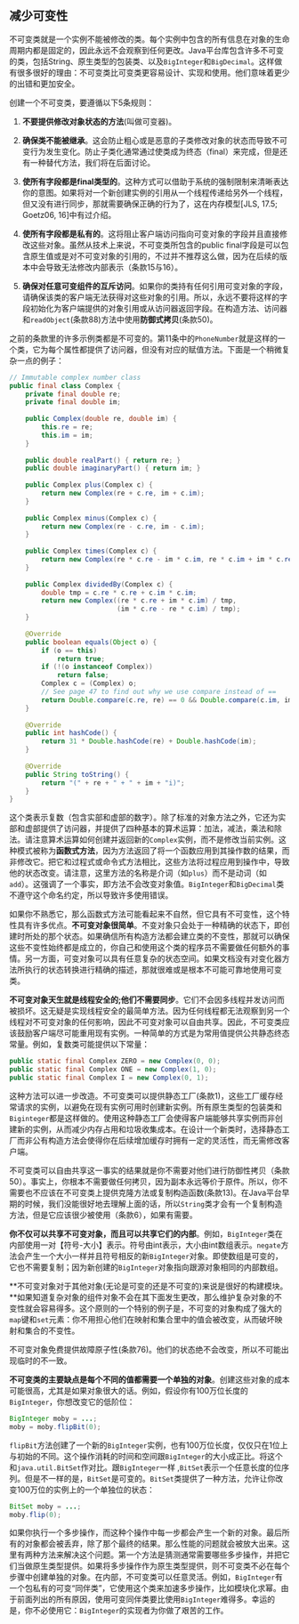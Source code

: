 ## 减少可变性

不可变类就是一个实例不能被修改的类。每个实例中包含的所有信息在对象的生命周期内都是固定的，因此永远不会观察到任何更改。Java平台库包含许多不可变的类，包括String、原生类型的包装类、以及`BigInteger`和`BigDecimal`。这样做有很多很好的理由：不可变类比可变类更容易设计、实现和使用。他们意味着更少的出错和更加安全。

创建一个不可变类，要遵循以下5条规则：

1. **不要提供修改对象状态的方法**(叫做可变器)。

2. **确保类不能被继承**。这会防止粗心或是恶意的子类修改对象的状态而导致不可变行为发生变化。防止子类化通常通过使类成为终态（final）来完成，但是还有一种替代方法，我们将在后面讨论。

3. **使所有字段都是final类型的**。这种方式可以借助于系统的强制限制来清晰表达你的意图。如果将对一个新创建实例的引用从一个线程传递给另外一个线程，但又没有进行同步，那就需要确保正确的行为了，这在内存模型[JLS, 17.5; Goetz06, 16]中有过介绍。

4. **使所有字段都是私有的**。这将阻止客户端访问指向可变对象的字段并且直接修改这些对象。虽然从技术上来说，不可变类所包含的public final字段是可以包含原生值或是对不可变对象的引用的，不过并不推荐这么做，因为在后续的版本中会导致无法修改内部表示（条款15与16）。

5. **确保对任意可变组件的互斥访问**。如果你的类持有任何引用可变对象的字段，请确保该类的客户端无法获得对这些对象的引用。所以，永远不要将这样的字段初始化为客户端提供的对象引用或从访问器返回字段。在构造方法、访问器和`readObject`(条款88)方法中使用**防御式拷贝**(条款50)。

之前的条款里的许多示例类都是不可变的。第11条中的`PhoneNumber`就是这样的一个类，它为每个属性都提供了访问器，但没有对应的赋值方法。下面是一个稍微复杂一点的例子：

```java
// Immutable complex number class
public final class Complex {
	private final double re;
	private final double im;
    
    public Complex(double re, double im) {
    	this.re = re;
    	this.im = im;
    }
    
	public double realPart() { return re; }
	public double imaginaryPart() { return im; }
    
	public Complex plus(Complex c) {
		return new Complex(re + c.re, im + c.im);
	}
    
	public Complex minus(Complex c) {
		return new Complex(re - c.re, im - c.im);
	}
    
	public Complex times(Complex c) {
		return new Complex(re * c.re - im * c.im, re * c.im + im * c.re);
	}
    
	public Complex dividedBy(Complex c) {
		double tmp = c.re * c.re + c.im * c.im;
		return new Complex((re * c.re + im * c.im) / tmp,
                           (im * c.re - re * c.im) / tmp);
	}
    
	@Override 
    public boolean equals(Object o) {
		if (o == this)
			return true;
		if (!(o instanceof Complex))
			return false;
		Complex c = (Complex) o;
		// See page 47 to find out why we use compare instead of ==
		return Double.compare(c.re, re) == 0 && Double.compare(c.im, im) == 0;
	}
    
	@Override 
    public int hashCode() {
		return 31 * Double.hashCode(re) + Double.hashCode(im);
	}
    
	@Override 
    public String toString() {
		return "(" + re + " + " + im + "i)";
	}
}
```

这个类表示复数（包含实部和虚部的数字）。除了标准的对象方法之外，它还为实部和虚部提供了访问器，并提供了四种基本的算术运算：加法，减法，乘法和除法。请注意算术运算如何创建并返回新的`Complex`实例，而不是修改当前实例。这种模式被称为**函数式方法**，因为方法返回了将一个函数应用到其操作数的结果，而非修改它。把它和过程式或命令式方法相比，这些方法将过程应用到操作中，导致他的状态改变。请注意，这里方法的名称是介词（如`plus`）而不是动词（如`add`）。这强调了一个事实，即方法不会改变对象值。`BigInteger`和`BigDecimal`类不遵守这个命名约定，所以导致许多使用错误。

如果你不熟悉它，那么函数式方法可能看起来不自然，但它具有不可变性，这个特性具有许多优点。**不可变对象很简单**。不变对象只会处于一种精确的状态下，即创建时所处的那个状态。如果确信所有构造方法都会建立类的不变性，那就可以确保这些不变性始终都是成立的，你自己和使用这个类的程序员不需要做任何额外的事情。另一方面，可变对象可以具有任意复杂的状态空间。如果文档没有对变化器方法所执行的状态转换进行精确的描述，那就很难或是根本不可能可靠地使用可变类。

**不可变对象天生就是线程安全的;他们不需要同步**。它们不会因多线程并发访问而被损坏。这无疑是实现线程安全的最简单方法。因为任何线程都无法观察到另一个线程对不可变对象的任何影响，因此不可变对象可以自由共享。因此，不可变类应该鼓励客户端尽可能重用现有实例。一种简单的方式是为常用值提供公共静态终态常量。例如，复数类可能提供以下常量：

```java
public static final Complex ZERO = new Complex(0, 0);
public static final Complex ONE = new Complex(1, 0);
public static final Complex I = new Complex(0, 1);
```

这种方法可以进一步改造。不可变类可以提供静态工厂(条款1)，这些工厂缓存经常请求的实例，以避免在现有实例可用时创建新实例。所有原生类型的包装类和`Biginteger`都是这样做的。使用这种静态工厂会使得客户端能够共享实例而非创建新的实例，从而减少内存占用和垃圾收集成本。在设计一个新类时，选择静态工厂而非公有构造方法会使得你在后续增加缓存时拥有一定的灵活性，而无需修改客户端。

不可变类可以自由共享这一事实的结果就是你不需要对他们进行防御性拷贝（条款50）。事实上，你根本不需要做任何拷贝，因为副本永远等价于原件。所以，你不需要也不应该在不可变类上提供克隆方法或复制构造函数(条款13)。在Java平台早期的时候，我们没能很好地去理解上面的话，所以`String`类才会有一个复制构造方法，但是它应该很少被使用（条款6），如果有需要。

**你不仅可以共享不可变对象，而且可以共享它们的内部**。例如，`BigInteger`类在内部使用一对【符号-大小】表示。符号由int表示，大小由int数组表示。`negate`方法会产生一个大小一样并且符号相反的新`BigInteger`对象。即使数组是可变的，它也不需要复制；因为新创建的`BigInteger`对象指向跟源对象相同的内部数组。

**不可变对象对于其他对象(无论是可变的还是不可变的)来说是很好的构建模块。**如果知道复杂对象的组件对象不会在其下面发生更改，那么维护复杂对象的不变性就会容易得多。这个原则的一个特别的例子是，不可变的对象构成了强大的`map`键和`set`元素：你不用担心他们在映射和集合里中的值会被改变，从而破坏映射和集合的不变性。

不可变对象免费提供故障原子性(条款76)。他们的状态绝不会改变，所以不可能出现临时的不一致。

**不可变类的主要缺点是每个不同的值都需要一个单独的对象**。创建这些对象的成本可能很高，尤其是如果对象很大的话。例如，假设你有100万位长度的`BigInteger`，你想改变它的低阶位：

```java
BigInteger moby = ...;
moby = moby.flipBit(0);
```

`flipBit`方法创建了一个新的`BigInteger`实例，也有100万位长度，仅仅只在1位上与初始的不同。这个操作消耗的时间和空间跟`BigInteger`的大小成正比。将这个和`java.util.BitSet`作对比。跟`BigInteger`一样	,`BitSet`表示一个任意长度的位序列。但是不一样的是，`BitSet`是可变的。`BitSet`类提供了一种方法，允许让你改变100万位的实例上的一个单独位的状态：

```java
BitSet moby = ...;
moby.flip(0);
```

如果你执行一个多步操作，而这种个操作中每一步都会产生一个新的对象。最后所有的对象都会被丢弃，除了那个最终的结果。那么性能的问题就会被放大出来。这里有两种方法来解决这个问题。第一个方法是猜测通常需要哪些多步操作，并把它们当做原生类型提供。如果将多步操作作为原生类型提供，则不可变类不必在每个步骤中创建单独的对象。在内部，不可变类可以任意灵活。例如，`BigInteger`有一个包私有的可变“同伴类”，它使用这个类来加速多步操作，比如模块化求幂。由于前面列出的所有原因，使用可变同伴类要比使用`BigInteger`难得多。幸运的是，你不必使用它：`BigInteger`的实现者为你做了艰苦的工作。